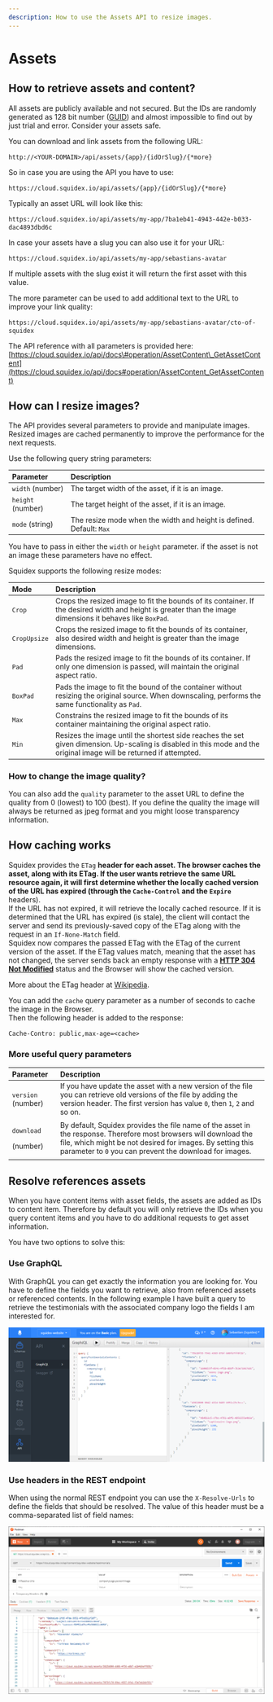 ```yaml
---
description: How to use the Assets API to resize images.
---
```


# Assets

## How to retrieve assets and content?

All assets are publicly available and not secured. But the IDs are randomly generated as 128 bit number \([GUID](https://en.wikipedia.org/wiki/Universally_unique_identifier)\) and almost impossible to find out by just trial and error. Consider your assets safe.

You can download and link assets from the following URL:

```text
http://<YOUR-DOMAIN>/api/assets/{app}/{idOrSlug}/{*more}
```

So in case you are using the API you have to use:

```text
https://cloud.squidex.io/api/assets/{app}/{idOrSlug}/{*more}
```

Typically an asset URL will look like this:

```text
https://cloud.squidex.io/api/assets/my-app/7ba1eb41-4943-442e-b033-dac4893dbd6c
```

In case your assets have a slug you can also use it for your URL:

```text
https://cloud.squidex.io/api/assets/my-app/sebastians-avatar
```

If multiple assets with the slug exist it will return the first asset with this value.

The more parameter can be used to add additional text to the URL to improve your link quality:

```text
https://cloud.squidex.io/api/assets/my-app/sebastians-avatar/cto-of-squidex
```

The API reference with all parameters is provided here: [https://cloud.squidex.io/api/docs\#operation/AssetContent\_GetAssetContent](https://cloud.squidex.io/api/docs#operation/AssetContent_GetAssetContent)

## How can I resize images?

The API provides several parameters to provide and manipulate images. Resized images are cached permanently to improve the performance for the next requests.

Use the following query string parameters:

| Parameter | Description |
| :--- | :--- |
| `width` \(number\) | The target width of the asset, if it is an image. |
| `height` \(number\) | The target height of the asset, if it is an image. |
| `mode` \(string\) | The resize mode when the width and height is defined. Default: `Max` |

You have to pass in either the `width` or `height` parameter. if the asset is not an image these parameters have no effect.

Squidex supports the following resize modes:

| Mode | Description |
| :--- | :--- |
| `Crop` | Crops the resized image to fit the bounds of its container. If the desired width and height is greater than the image dimensions it behaves like `BoxPad`. |
| `CropUpsize` | Crops the resized image to fit the bounds of its container, also desired width and height is greater than the image dimensions. |
| `Pad` | Pads the resized image to fit the bounds of its container. If only one dimension is passed, will maintain the original aspect ratio. |
| `BoxPad` | Pads the image to fit the bound of the container without resizing the original source. When downscaling, performs the same functionality as `Pad`. |
| `Max` | Constrains the resized image to fit the bounds of its container maintaining the original aspect ratio. |
| `Min` | Resizes the image until the shortest side reaches the set given dimension. Up-scaling is disabled in this mode and the original image will be returned if attempted. |

### How to change the image quality?

You can also add the `quality` parameter to the asset URL to define the quality from 0 \(lowest\) to 100 \(best\). If you define the quality the image will always be returned as jpeg format and you might loose transparency information.

## How caching works

Squidex provides the `ETag` **header for each asset. The browser caches the asset, along with its ETag. If the user wants retrieve the same URL resource again, it will first determine whether the locally cached version of the URL has expired \(through the `Cache-Control` and the `Expire`** headers\).  
If the URL has not expired, it will retrieve the locally cached resource. If it is determined that the URL has expired \(is stale\), the client will contact the server and send its previously-saved copy of the ETag along with the request in an `If-None-Match` field.  
Squidex now compares the passed ETag with the ETag of the current version of the asset. If the ETag values match, meaning that the asset has not changed, the server sends back an empty response with a [**HTTP 304 Not Modified**](https://en.wikipedia.org/wiki/HTTP_304) status and the Browser will show the cached version.

More about the ETag header at [Wikipedia](https://en.wikipedia.org/wiki/HTTP_ETag).

You can add the `cache` query parameter as a number of seconds to cache the image in the Browser.  
Then the following header is added to the response:

```text
Cache-Contro: public,max-age=<cache>
```

### More useful query parameters

<table>
  <thead>
    <tr>
      <th style="text-align:left">Parameter</th>
      <th style="text-align:left">Description</th>
    </tr>
  </thead>
  <tbody>
    <tr>
      <td style="text-align:left"><code>version</code> (number)</td>
      <td style="text-align:left">If you have update the asset with a new version of the file you can retrieve
        old versions of the file by adding the version header. The first version
        has value <code>0</code>, then <code>1</code>, <code>2</code> and so on.</td>
    </tr>
    <tr>
      <td style="text-align:left">
        <p><code>download</code>
        </p>
        <p>(number)</p>
      </td>
      <td style="text-align:left">By default, Squidex provides the file name of the asset in the response.
        Therefore most browsers will download the file, which might be not desired
        for images. By setting this parameter to <code>0</code> you can prevent the
        download for images.</td>
    </tr>
  </tbody>
</table>

## Resolve references assets

When you have content items with asset fields, the assets are added as IDs to content item. Therefore by default you will only retrieve the IDs when you query content items and you have to do additional requests to get asset information.

You have two options to solve this:

### Use GraphQL

With GraphQL you can get exactly the information you are looking for. You have to define the fields you want to retrieve, also from referenced assets or referenced contents. In the following example I have built a query to retrieve the testimonials with the associated company logo the fields I am interested for.

![Use GraphQL to get asset information](../../../.gitbook/assets/image%20%2831%29.png)

### Use headers in the REST endpoint

When using the normal REST endpoint you can use the `X-Resolve-Urls` to define the fields that should be resolved. The value of this header must be a comma-separated list of field names:

![Resolve the image URL](../../../.gitbook/assets/image%20%2822%29.png)

